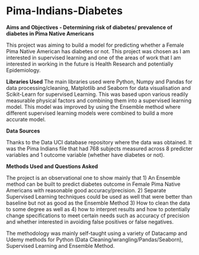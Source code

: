 # Pima-Indians-Diabetes
**Aims and Objectives - Determining risk of diabetes/ prevalence of diabetes in Pima Native Americans**

This project was aiming to build a model for predicting whether a Female Pima Native American has diabetes or not. This project was chosen as I am interested in supervised learning and one of the areas of work that I am interested in working in the future is Health Research and potentially Epidemiology.

**Libraries Used**
The main libraries used were Python, Numpy and Pandas for data processing/cleaning, Matplotlib and Seaborn for data visualisation and Scikit-Learn for supervised Learning. 
This was based upon various readily measurable physical factors and combining them into a supervised learning model. This model was improved by using the Ensemble method where different supervised learning models were combined to build a more accurate model.

**Data Sources**

Thanks to the Data UCI database repository where the data was obtained. It was the Pima Indians file that had 768 subjects measured across 8 predicter variables and 1 outcome variable (whether have diabetes or not).

**Methods Used and Questions Asked**

The project is an observational one to show mainly that 1) An Ensemble method can be built to predict diabetes outcome in Female Pima Native Americans with reasonable good accuracy/precision. 2) Separate Supervised Learning techniques could be used as well that were better than baseline but not as good as the Ensemble Method 3) How to clean the  data to some degree as well as 4) how to interpret results and how to potentially change specifications to meet certain needs such as accuracy cf precision and whether interested in avoiding false positives or false negatives.

The methodology was mainly self-taught using a variety of Datacamp and Udemy methods for Python (Data Cleaning/wrangling/Pandas/Seaborn), Supervised Learning and Ensemble Method.
